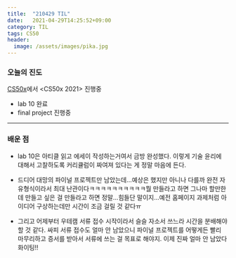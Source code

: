 ```yaml
---
title:  "210429 TIL"
date:   2021-04-29T14:25:52+09:00
category: TIL
tags: CS50
header:
  image: /assets/images/pika.jpg
---
```


<h3>오늘의 진도</h3>

[CS50x](https://cs50.harvard.edu/x/2021/)에서 <CS50x 2021> 진행중

 - lab 10 완료
 - final project 진행중
 
<hr>

<h3>배운 점</h3>

 - lab 10은 아티클 읽고 에세이 작성하는거여서 금방 완성했다. 이렇게 기술 윤리에 대해서 고찰하도록 커리큘럼이 짜여져 있다는 게 정말 마음에 든다.
 
 - 드디어 대망의 파이널 프로젝트만 남았는데...예상은 했지만 아니나 다를까 완전 자유형식이라서 최대 난관이다ㅋㅋㅋㅋㅋㅋㅋㅋㅋㅋ뭘 만들라고 하면 그나마 할만한데 만들고 싶은 걸 
 만들라고 하면 정말...힘들단 말이지...예전 홈페이지 과제처럼 아이디어 구상하는데만 시간이 조금 걸릴 것 같다ㅠ
 
 - 그리고 어제부터 우테캠 서류 접수 시작이라서 슬슬 자소서 쓰느라 시간을 분배해야 할 것 같다. 싸피 서류 접수도 얼마 안 남았으니 파이널 프로젝트를 어떻게든 빨리 마무리하고 증서를 
 받아서 서류에 쓰는 걸 목표로 해야지. 이제 진짜 얼마 안 남았다 화이팅!!